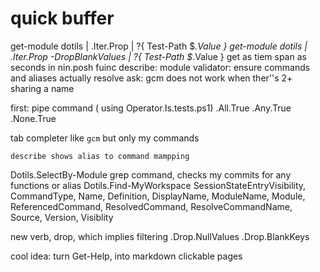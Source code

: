 # quick buffer
get-module dotils | .Iter.Prop | ?{ Test-Path $_.Value  }
get-module dotils | .Iter.Prop -DropBlankValues | ?{ Test-Path $_.Value  }
get as tiem span as seconds in  nin.posh
fuinc describe: module
validator: ensure commands and aliases actually resolve
    ask: gcm does not work when ther''s 2+ sharing a name

first:
pipe command ( using Operator.Is.tests.ps1)
    .All.True
    .Any.True
    .None.True


tab completer like `gcm`
    but only my commands

    describe shows alias to command mampping
Dotils.SelectBy-Module
grep command, checks my commits for any functions or alias
Dotils.Find-MyWorkspace
SessionStateEntryVisibility, CommandType, Name, Definition, DisplayName, ModuleName, Module, ReferencedCommand, ResolvedCommand, ResolveCommandName, Source, Version, Visiblity

new verb, drop, which implies filtering
.Drop.NullValues
.Drop.BlankKeys

cool idea: turn Get-Help, into markdown clickable pages